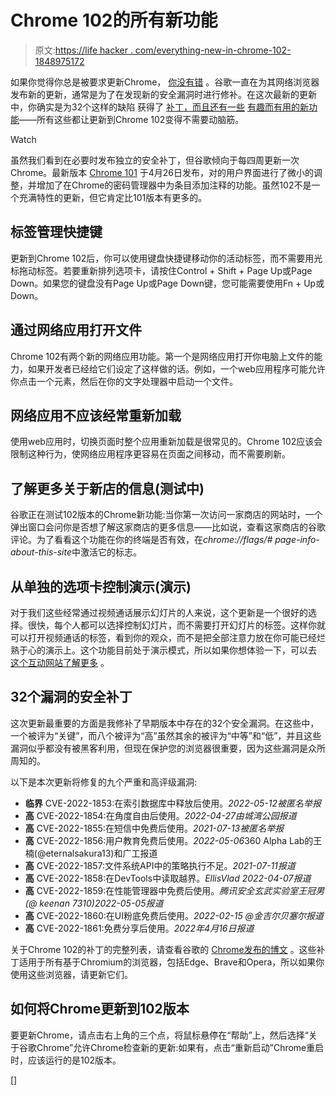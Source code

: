 # Chrome 102的所有新功能

> 原文:[https://life hacker . com/everything-new-in-chrome-102-1848975172](https://lifehacker.com/everything-new-in-chrome-102-1848975172)

如果你觉得你总是被要求更新Chrome， [你没有错](https://lifehacker.com/update-chrome-immediately-to-patch-these-security-vulne-1848853708) 。谷歌一直在为其网络浏览器发布新的更新，通常是为了在发现新的安全漏洞时进行修补。在这次最新的更新中，你确实是为32个这样的缺陷 获得了 [补丁，而且还有一些](https://chromereleases.googleblog.com/2022/05/stable-channel-update-for-desktop_24.html) [有趣而有用的新功能](https://www.howtogeek.com/806934/whats-new-in-chrome-102/)——所有这些都让更新到Chrome 102变得不需要动脑筋。

Watch

虽然我们看到在必要时发布独立的安全补丁，但谷歌倾向于每四周更新一次Chrome。最新版本 [Chrome 101](https://www.howtogeek.com/800007/whats-new-in-chrome-101/) 于4月26日发布，对的用户界面进行了微小的调整，并增加了在Chrome的密码管理器中为条目添加注释的功能。虽然102不是一个充满特性的更新，但它肯定比101版本有更多的。

## **标签管理快捷键**

更新到Chrome 102后，你可以使用键盘快捷键移动你的活动标签，而不需要用光标拖动标签。若要重新排列选项卡，请按住Control + Shift + Page Up或Page Down。如果您的键盘没有Page Up或Page Down键，您可能需要使用Fn + Up或Down。

## **通过网络应用打开文件**

Chrome 102有两个新的网络应用功能。第一个是网络应用打开你电脑上文件的能力，如果开发者已经给它们设定了这样做的话。例如，一个web应用程序可能允许你点击一个元素，然后在你的文字处理器中启动一个文件。

## **网络应用不应该经常重新加载**

使用web应用时，切换页面时整个应用重新加载是很常见的。Chrome 102应该会限制这种行为，使网络应用程序更容易在页面之间移动，而不需要刷新。

## **了解更多关于新店的信息(测试中)**

谷歌正在测试102版本的Chrome新功能:当你第一次访问一家商店的网站时，一个弹出窗口会问你是否想了解这家商店的更多信息——比如说，查看这家商店的谷歌评论。为了看看这个功能在你的终端是否有效，在*chrome://flags/# page-info-about-this-site*中激活它的标志。

## **从单独的选项卡控制演示(演示)**

对于我们这些经常通过视频通话展示幻灯片的人来说，这个更新是一个很好的选择。很快，每个人都可以选择控制幻灯片，而不需要打开幻灯片的标签。这样你就可以打开视频通话的标签，看到你的观众，而不是把全部注意力放在你可能已经烂熟于心的演示上。这个功能目前处于演示模式，所以如果你想体验一下，可以去 [这个互动网站了解更多](https://w3c.github.io/mediacapture-handle/identity/demos/remote_control/capturer.html) 。

## 32个漏洞的安全补丁

这次更新最重要的方面是我修补了早期版本中存在的32个安全漏洞。在这些中，一个被评为“关键”，而八个被评为“高”虽然其余的被评为“中等”和“低”，并且这些漏洞似乎都没有被黑客利用，但现在保护您的浏览器很重要，因为这些漏洞是众所周知的。

以下是本次更新将修复的九个严重和高评级漏洞:

*   **临界** CVE-2022-1853:在索引数据库中释放后使用。*2022-05-12被匿名举报*
*   **高** CVE-2022-1854:在角度自由后使用。*2022-04-27由城湾公园报道*
*   **高** CVE-2022-1855:在短信中免费后使用。*2021-07-13被匿名举报*
*   **高** CVE-2022-1856:用户教育免费后使用。*2022-05-06*360 Alpha Lab的王楠(@eternalsakura13)和广工报道
*   **高** CVE-2022-1857:文件系统API中的策略执行不足。*2021-07-11报道*
*   **高** CVE-2022-1858:在DevTools中读取越界。*EllisVlad 2022-04-07报道*
*   **高** CVE-2022-1859:在性能管理器中免费后使用。*腾讯安全玄武实验室王冠男(@ keenan 7310)2022-05-05报道*
*   **高** CVE-2022-1860:在UI粉底免费后使用。*2022-02-15 @金吉尔贝塞尔报道*
*   **高** CVE-2022-1861:免费分享后使用。*2022年4月16日报道*

关于Chrome 102的补丁的完整列表，请查看谷歌的 [Chrome发布的博文](https://chromereleases.googleblog.com/2022/05/stable-channel-update-for-desktop_24.html) 。这些补丁适用于所有基于Chromium的浏览器，包括Edge、Brave和Opera，所以如果你使用这些浏览器，请更新它们。

## 如何将Chrome更新到102版本

要更新Chrome，请点击右上角的三个点，将鼠标悬停在“帮助”上，然后选择“关于谷歌Chrome”允许Chrome检查新的更新:如果有，点击“重新启动”Chrome重启时，应该运行的是102版本。

[]